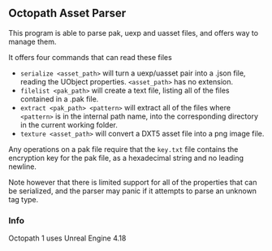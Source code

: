 ## Octopath Asset Parser

This program is able to parse pak, uexp and uasset files, and offers way to manage them.

It offers four commands that can read these files
 * `serialize <asset_path>` will turn a uexp/uasset pair into a .json file, reading the UObject properties. `<asset_path>` has no extension.
 * `filelist <pak_path>` will create a text file, listing all of the files contained in a .pak file.
 * `extract <pak_path> <pattern>` will extract all of the files where `<pattern>` is in the internal path name, into the corresponding directory in the current working folder.
 * `texture <asset_path>` will convert a DXT5 asset file into a png image file.

Any operations on a pak file require that the `key.txt` file contains the encryption key for the pak file, as a hexadecimal string and no leading newline.

Note however that there is limited support for all of the properties that can be serialized, and the parser may panic if it attempts to parse an unknown tag type.


### Info
Octopath 1 uses Unreal Engine 4.18
